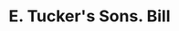 ---
doi: 10.7916/D8C267F4
date_other: '1880'
date_other_textual: 1880-1889
form: printed ephemera
genre:
- Invoices
name:
- E. Tucker's Sons
object_in_context_url: https://biggert.cul.columbia.edu/items/view/ave_biggert_00071
subject_hierarchical_geographic:
- Hartford, Connecticut, United States
subject_name:
- E. Tucker's Sons
title: E. Tucker's Sons. Bill
sort_title: E. Tucker's Sons. Bill
call_number: ave_biggert_00071
coordinates:
- 41.7625,-72.67416666666666
pid: ave_biggert_00071
identifiers: ave_biggert_00071
canvas_id: ldpd:395346
permalink: "/items/ave_biggert_00071/"
layout: iiif-image-page
---